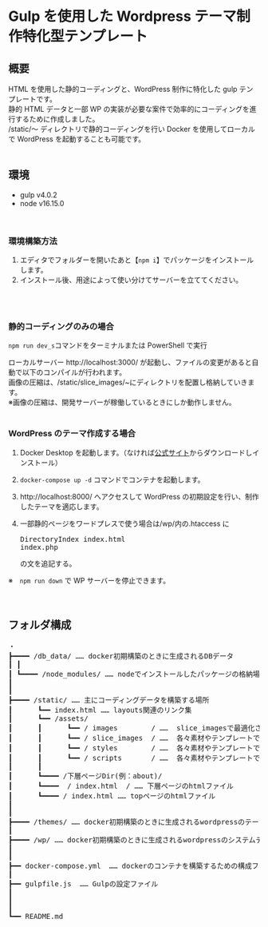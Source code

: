 # Gulp を使用した Wordpress テーマ制作特化型テンプレート

## 概要

HTML を使用した静的コーディングと、WordPress 制作に特化した gulp テンプレートです。<br>
静的 HTML データと一部 WP の実装が必要な案件で効率的にコーディングを進行するために作成しました。<br>
/static/〜 ディレクトリで静的コーディングを行い Docker を使用してローカルで WordPress を起動することも可能です。<br>
<br>

## 環境

- gulp v4.0.2
- node v16.15.0

<br>

### 環境構築方法

1. エディタでフォルダーを開いたあと【`npm i`】でパッケージをインストールします。
2. インストール後、用途によって使い分けてサーバーを立ててください。

<br><br>

### 静的コーディングのみの場合

`npm run dev_s`コマンドをターミナルまたは PowerShell で実行

ローカルサーバー http://localhost:3000/ が起動し、ファイルの変更があると自動で以下のコンパイルが行われます。<br>
画像の圧縮は、/static/slice_images/~にディレクトリを配置し格納していきます。<br>
※画像の圧縮は、開発サーバーが稼働しているときにしか動作しません。
<br><br>

### WordPress のテーマ作成する場合

1. Docker Desktop を起動します。（なければ[公式サイト](https://www.docker.com/products/docker-desktop/)からダウンロードしインストール）

2. `docker-compose up -d` コマンドでコンテナを起動します。

3. http://localhost:8000/ へアクセスして WordPress の初期設定を行い、制作したテーマを適応します。

4. 一部静的ページをワードプレスで使う場合は/wp/内の.htaccess に<pre>DirectoryIndex index.html index.php</pre>の文を追記する。

※　`npm run down` で WP サーバーを停止できます。
<br><br><br>

## フォルダ構成

<pre>
・
┣━━━━ /db_data/ …… docker初期構築のときに生成されるDBデータ
┃ ┃
┃ ┗━━━━ /node_modules/ …… nodeでインストールしたパッケージの格納場所
┃
┃
┣━━━━ /static/ …… 主にコーディングデータを構築する場所
┃      ┗━━ index.html …… layouts関連のリンク集
┃      ┗━━ /assets/
┃      ┃      ┗━━ / images        / ……  slice_imagesで最適化されたimgファイルが格納される場所
┃      ┃      ┗━━ / slice_images  / ……  各々素材やテンプレートで使用するimgデータをディレクトリごとに格納
┃      ┃      ┗━━ / styles        / ……  各々素材やテンプレートで使用したscssデータを格納
┃      ┃      ┗━━ / scripts       / ……  各々素材やテンプレートで使用したjsデータを格納
┃      ┃
┃      ┗━━━━ /下層ページDir(例：about)/
┃      ┗━━━━  / index.html  / …… 下層ページのhtmlファイル
┃      ┗━━━━ / index.html …… topページのhtmlファイル
┃
┃
┣━━━━ /themes/ …… docker初期構築のときに生成されるwordpressのテーマフォルダー郡
┃
┣━━━━ /wp/ …… docker初期構築のときに生成されるwordpressのシステムデータ等
┃
┃
┣━━ docker-compose.yml  …… dockerのコンテナを構築するための構成ファイル
┃
┣━━ gulpfile.js  …… Gulpの設定ファイル
┃
┃
┃
┗━━ README.md
</pre>

